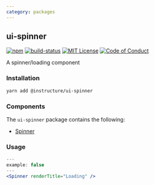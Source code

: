 ```yaml
---
category: packages
---
```


## ui-spinner

[![npm][npm]][npm-url]
[![build-status][build-status]][build-status-url]
[![MIT License][license-badge]][LICENSE]
[![Code of Conduct][coc-badge]][coc]

A spinner/loading component

### Installation

```sh
yarn add @instructure/ui-spinner
```

### Components
The `ui-spinner` package contains the following:
- [Spinner](#Spinner)

### Usage
```jsx
---
example: false
---
<Spinner renderTitle="Loading" />
```

[npm]: https://img.shields.io/npm/v/@instructure/ui-spinner.svg
[npm-url]: https://npmjs.com/package/@instructure/ui-spinner

[build-status]: https://travis-ci.org/instructure/instructure-ui.svg?branch=master
[build-status-url]: https://travis-ci.org/instructure/instructure-ui "Travis CI"

[license-badge]: https://img.shields.io/npm/l/instructure-ui.svg?style=flat-square
[license]: https://github.com/instructure/instructure-ui/blob/master/LICENSE

[coc-badge]: https://img.shields.io/badge/code%20of-conduct-ff69b4.svg?style=flat-square
[coc]: https://github.com/instructure/instructure-ui/blob/master/CODE_OF_CONDUCT.md
